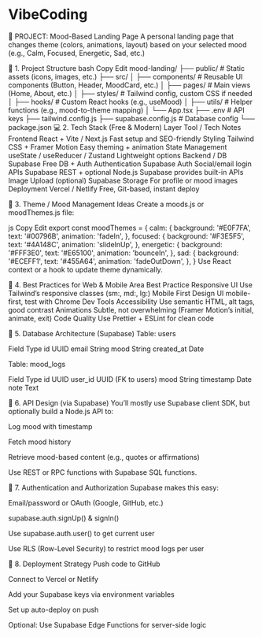 # VibeCoding

🌈 PROJECT: Mood-Based Landing Page
A personal landing page that changes theme (colors, animations, layout) based on your selected mood (e.g., Calm, Focused, Energetic, Sad, etc.)

🧱 1. Project Structure
bash
Copy
Edit
mood-landing/
├── public/             # Static assets (icons, images, etc.)
├── src/
│   ├── components/     # Reusable UI components (Button, Header, MoodCard, etc.)
│   ├── pages/          # Main views (Home, About, etc.)
│   ├── styles/         # Tailwind config, custom CSS if needed
│   ├── hooks/          # Custom React hooks (e.g., useMood)
│   ├── utils/          # Helper functions (e.g., mood-to-theme mapping)
│   └── App.tsx
├── .env                # API keys
├── tailwind.config.js
├── supabase.config.js  # Database config
└── package.json
💻 2. Tech Stack (Free & Modern)
Layer	Tool / Tech	Notes
Frontend	React + Vite / Next.js	Fast setup and SEO-friendly
Styling	Tailwind CSS + Framer Motion	Easy theming + animation
State Management	useState / useReducer / Zustand	Lightweight options
Backend / DB	Supabase	Free DB + Auth
Authentication	Supabase Auth	Social/email login
APIs	Supabase REST + optional Node.js	Supabase provides built-in APIs
Image Upload (optional)	Supabase Storage	For profile or mood images
Deployment	Vercel / Netlify	Free, Git-based, instant deploy

🎨 3. Theme / Mood Management Ideas
Create a moods.js or moodThemes.js file:

js
Copy
Edit
export const moodThemes = {
  calm: {
    background: '#E0F7FA',
    text: '#00796B',
    animation: 'fadeIn',
  },
  focused: {
    background: '#F3E5F5',
    text: '#4A148C',
    animation: 'slideInUp',
  },
  energetic: {
    background: '#FFF3E0',
    text: '#E65100',
    animation: 'bounceIn',
  },
  sad: {
    background: '#ECEFF1',
    text: '#455A64',
    animation: 'fadeOutDown',
  },
}
Use React context or a hook to update theme dynamically.

📲 4. Best Practices for Web & Mobile
Area	Best Practice
Responsive UI	Use Tailwind’s responsive classes (sm:, md:, lg:)
Mobile First	Design UI mobile-first, test with Chrome Dev Tools
Accessibility	Use semantic HTML, alt tags, good contrast
Animations	Subtle, not overwhelming (Framer Motion’s initial, animate, exit)
Code Quality	Use Prettier + ESLint for clean code

🧩 5. Database Architecture (Supabase)
Table: users

Field	Type
id	UUID
email	String
mood	String
created_at	Date

Table: mood_logs

Field	Type
id	UUID
user_id	UUID (FK to users)
mood	String
timestamp	Date
note	Text

🔌 6. API Design (via Supabase)
You’ll mostly use Supabase client SDK, but optionally build a Node.js API to:

Log mood with timestamp

Fetch mood history

Retrieve mood-based content (e.g., quotes or affirmations)

Use REST or RPC functions with Supabase SQL functions.

🔐 7. Authentication and Authorization
Supabase makes this easy:

Email/password or OAuth (Google, GitHub, etc.)

supabase.auth.signUp() & signIn()

Use supabase.auth.user() to get current user

Use RLS (Row-Level Security) to restrict mood logs per user

🚀 8. Deployment Strategy
Push code to GitHub

Connect to Vercel or Netlify

Add your Supabase keys via environment variables

Set up auto-deploy on push

Optional: Use Supabase Edge Functions for server-side logic
